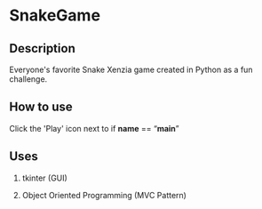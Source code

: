 # SnakeGame

## Description

Everyone's favorite Snake Xenzia game created in Python as a fun challenge. 

## How to use

Click the 'Play' icon next to if __name__ == “__main__”

## Uses

1. tkinter (GUI)

2. Object Oriented Programming (MVC Pattern)

